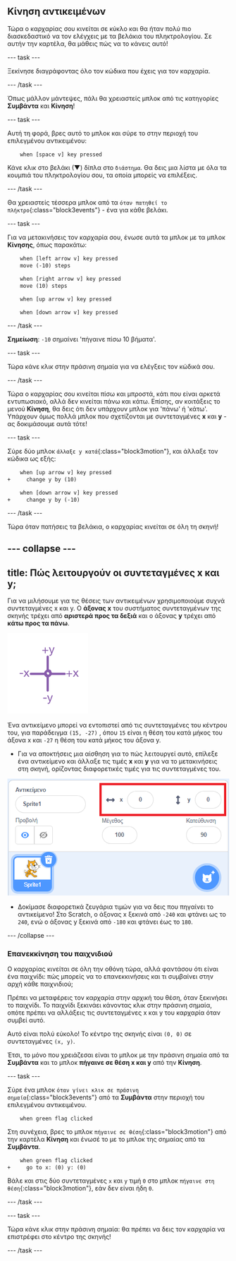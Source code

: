 ## Κίνηση αντικειμένων

Τώρα ο καρχαρίας σου κινείται σε κύκλο και θα ήταν πολύ πιο διασκεδαστικό να τον ελέγχεις με τα βελάκια του πληκτρολογίου. Σε αυτήν την καρτέλα, θα μάθεις πώς να το κάνεις αυτό!

--- task ---

Ξεκίνησε διαγράφοντας όλο τον κώδικα που έχεις για τον καρχαρία.

--- /task ---

Όπως μάλλον μάντεψες, πάλι θα χρειαστείς μπλοκ από τις κατηγορίες **Συμβάντα** και **Κίνηση**!

--- task ---

Αυτή τη φορά, βρες αυτό το μπλοκ και σύρε το στην περιοχή του επιλεγμένου αντικειμένου:

```blocks3
    when [space v] key pressed
```

Κάνε κλικ στο βελάκι (▼) δίπλα στο `διάστημα`. Θα δεις μια λίστα με όλα τα κουμπιά του πληκτρολογίου σου, τα οποία μπορείς να επιλέξεις.

--- /task ---

Θα χρειαστείς τέσσερα μπλοκ από τα `όταν πατηθεί το πλήκτρο`{:class="block3events"} - ένα για κάθε βελάκι.

--- task ---

Για να μετακινήσεις τον καρχαρία σου, ένωσε αυτά τα μπλοκ με τα μπλοκ **Κίνησης**, όπως παρακάτω:

```blocks3
    when [left arrow v] key pressed
    move (-10) steps
```

```blocks3
    when [right arrow v] key pressed
    move (10) steps
```

```blocks3
    when [up arrow v] key pressed
```

```blocks3
    when [down arrow v] key pressed
```

--- /task ---

**Σημείωση**: `-10` σημαίνει 'πήγαινε πίσω 10 βήματα'.

--- task ---

Τώρα κάνε κλικ στην πράσινη σημαία για να ελέγξεις τον κώδικά σου.

--- /task ---

Τώρα ο καρχαρίας σου κινείται πίσω και μπροστά, κάτι που είναι αρκετά εντυπωσιακό, αλλά δεν κινείται πάνω και κάτω. Επίσης, αν κοιτάξεις το μενού **Κίνηση**, θα δεις ότι δεν υπάρχουν μπλοκ για 'πάνω' ή 'κάτω'. Υπάρχουν όμως πολλά μπλοκ που σχετίζονται με συντεταγμένες **x** και **y** - ας δοκιμάσουμε αυτά τότε!

--- task ---

Σύρε δύο μπλοκ `άλλαξε y κατά`{:class="block3motion"}, και άλλαξε τον κώδικα ως εξής:

```blocks3
    when [up arrow v] key pressed
+     change y by (10)
```

```blocks3
    when [down arrow v] key pressed
+     change y by (-10)
```

--- /task ---

Τώρα όταν πατήσεις τα βελάκια, ο καρχαρίας κινείται σε όλη τη σκηνή!

--- collapse ---
---
title: Πώς λειτουργούν οι συντεταγμένες x και y;
---

Για να μιλήσουμε για τις θέσεις των αντικειμένων χρησιμοποιούμε συχνά συντεταγμένες x και y. Ο **άξονας x** του συστήματος συντεταγμένων της σκηνής τρέχει από **αριστερά προς τα δεξιά** και ο άξονας **y** τρέχει από **κάτω προς τα πάνω**.

![](images/moving3.png)

Ένα αντικείμενο μπορεί να εντοπιστεί από τις συντεταγμένες του κέντρου του, για παράδειγμα `(15, -27)` , όπου `15` είναι η θέση του κατά μήκος του άξονα x και `-27` η θέση του κατά μήκος του άξονα y.

+ Για να αποκτήσεις μια αίσθηση για το πώς λειτουργεί αυτό, επίλεξε ένα αντικείμενο και άλλαξε τις τιμές **x** και **y** για να το μετακινήσεις στη σκηνή, ορίζοντας διαφορετικές τιμές για τις συντεταγμένες του.

![](images/xycoords.png)

+ Δοκίμασε διαφορετικά ζευγάρια τιμών για να δεις που πηγαίνει το αντικείμενο! Στο Scratch, ο άξονας x ξεκινά από `-240` και φτάνει ως το `240`, ενώ ο άξονας y ξεκινά από `-180` και φτάνει έως το `180`.

--- /collapse ---

### Επανεκκίνηση του παιχνιδιού

Ο καρχαρίας κινείται σε όλη την οθόνη τώρα, αλλά φαντάσου ότι είναι ένα παιχνίδι: πώς μπορείς να το επανεκκινήσεις και τι συμβαίνει στην αρχή κάθε παιχνιδιού;

Πρέπει να μεταφέρεις τον καρχαρία στην αρχική του θέση, όταν ξεκινήσει το παιχνίδι. Το παιχνίδι ξεκινάει κάνοντας κλικ στην πράσινη σημαία, οπότε πρέπει να αλλάξεις τις συντεταγμένες x και y του καρχαρία όταν συμβεί αυτό.

Αυτό είναι πολύ εύκολο! Το κέντρο της σκηνής είναι `(0, 0)` σε συντεταγμένες `(x, y)`.

Έτσι, το μόνο που χρειάζεσαι είναι το μπλοκ με την πράσινη σημαία από τα **Συμβάντα** και το μπλοκ **πήγαινε σε θέση x και y** από την **Κίνηση**.

--- task ---

Σύρε ένα μπλοκ `όταν γίνει κλικ σε πράσινη σημαία`{:class="block3events"} από τα **Συμβάντα** στην περιοχή του επιλεγμένου αντικειμένου.

```blocks3
    when green flag clicked
```

Στη συνέχεια, βρες το μπλοκ `πήγαινε σε θέση`{:class="block3motion"} από την καρτέλα **Κίνηση** και ένωσέ το με το μπλοκ της σημαίας από τα **Συμβάντα**.

```blocks3
    when green flag clicked
+     go to x: (0) y: (0)
```

Βάλε και στις δύο συντεταγμένες `x` και `y` τιμή `0` στο μπλοκ `πήγαινε στη θέση`{:class="block3motion"}, εάν δεν είναι ήδη `0`.

--- /task ---

--- task ---

Τώρα κάνε κλικ στην πράσινη σημαία: θα πρέπει να δεις τον καρχαρία να επιστρέφει στο κέντρο της σκηνής!

--- /task ---